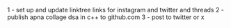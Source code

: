 1 - set up and update linktree links for instagram and twitter and threads
2 - publish apna collage dsa in c++ to github.com
3 - post to twitter or x